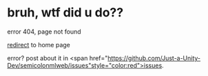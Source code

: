 # bruh, wtf did u do??
error 404, page not found

[redirect](index.html) to home page

error? post about it in <span href="https://github.com/Just-a-Unity-Dev/semicolonmlweb/issues"style="color:red">issues</span>. 
